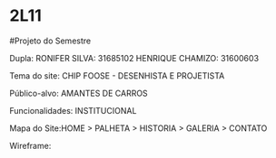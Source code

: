 # 2L11

#Projeto do Semestre

Dupla:
RONIFER SILVA: 31685102
HENRIQUE CHAMIZO: 31600603

Tema do site: CHIP FOOSE - DESENHISTA E PROJETISTA

Público-alvo: AMANTES DE CARROS

Funcionalidades: INSTITUCIONAL

Mapa do Site:HOME > PALHETA > HISTORIA > GALERIA > CONTATO

Wireframe:
